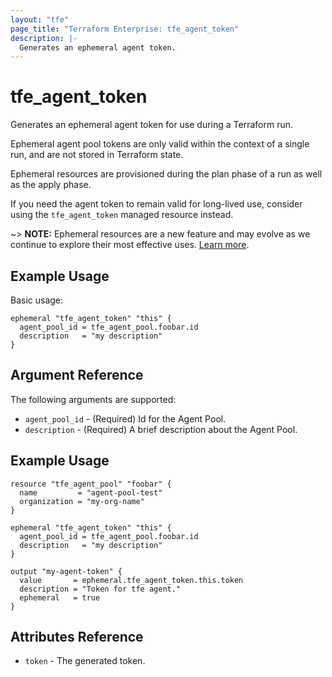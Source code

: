 ```yaml
---
layout: "tfe"
page_title: "Terraform Enterprise: tfe_agent_token"
description: |-
  Generates an ephemeral agent token.
---
```


# tfe_agent_token

Generates an ephemeral agent token for use during a Terraform run.

Ephemeral agent pool tokens are only valid within the context of a single run, and
are not stored in Terraform state.

Ephemeral resources are provisioned during the plan phase of a run as well as
the apply phase.

If you need the agent token to remain valid for long-lived use, consider using the
`tfe_agent_token` managed resource instead.

~> **NOTE:** Ephemeral resources are a new feature and may evolve as we continue to explore their most effective uses. [Learn more](https://developer.hashicorp.com/terraform/language/v1.10.x/resources/ephemeral).

## Example Usage

Basic usage:

```hcl
ephemeral "tfe_agent_token" "this" {
  agent_pool_id = tfe_agent_pool.foobar.id
  description   = "my description"
}
```

## Argument Reference

The following arguments are supported:

* `agent_pool_id` - (Required) Id for the Agent Pool.
* `description` - (Required) A brief description about the Agent Pool.

## Example Usage

```hcl
resource "tfe_agent_pool" "foobar" {
  name         = "agent-pool-test"
  organization = "my-org-name"
}

ephemeral "tfe_agent_token" "this" {
  agent_pool_id = tfe_agent_pool.foobar.id
  description   = "my description"
}

output "my-agent-token" {
  value       = ephemeral.tfe_agent_token.this.token
  description = "Token for tfe agent."
  ephemeral   = true
}
```

## Attributes Reference

* `token` - The generated token.

